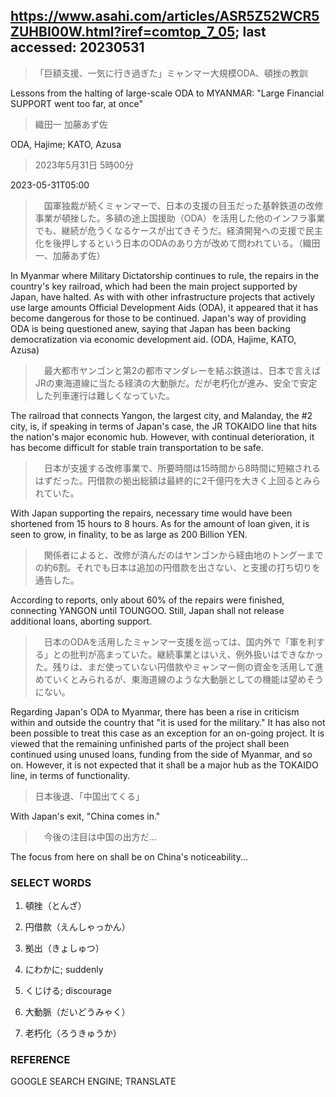 ## https://www.asahi.com/articles/ASR5Z52WCR5ZUHBI00W.html?iref=comtop_7_05; last accessed: 20230531

>「巨額支援、一気に行き過ぎた」ミャンマー大規模ODA、頓挫の教訓

Lessons from the halting of large-scale ODA to MYANMAR: "Large Financial SUPPORT went too far, at once" 

> 織田一 加藤あず佐

ODA, Hajime; KATO, Azusa

> 2023年5月31日 5時00分

2023-05-31T05:00

>　国軍独裁が続くミャンマーで、日本の支援の目玉だった基幹鉄道の改修事業が頓挫した。多額の途上国援助（ODA）を活用した他のインフラ事業でも、継続が危うくなるケースが出てきそうだ。経済開発への支援で民主化を後押しするという日本のODAのあり方が改めて問われている。（織田一、加藤あず佐）

In Myanmar where Military Dictatorship continues to rule, the repairs in the country's key railroad, which had been the main project supported by Japan, have halted. As with with other infrastructure projects that actively use large amounts Official Development Aids (ODA), it appeared that it has become dangerous for those to be continued. Japan's way of providing ODA is being questioned anew, saying that Japan has been backing democratization via economic development aid. (ODA, Hajime, KATO, Azusa)
 
>　最大都市ヤンゴンと第2の都市マンダレーを結ぶ鉄道は、日本で言えばJRの東海道線に当たる経済の大動脈だ。だが老朽化が進み、安全で安定した列車運行は難しくなっていた。

The railroad that connects Yangon, the largest city, and Malanday, the #2 city, is, if speaking in terms of Japan's case, the JR TOKAIDO line that hits the nation's major economic hub. However, with continual deterioration, it has become difficult for stable train transportation to be safe.

>　日本が支援する改修事業で、所要時間は15時間から8時間に短縮されるはずだった。円借款の拠出総額は最終的に2千億円を大きく上回るとみられていた。

With Japan supporting the repairs, necessary time would have been shortened from 15 hours to 8 hours. As for the amount of loan given, it is seen to grow, in finality, to be as large as 200 Billion YEN.

>　関係者によると、改修が済んだのはヤンゴンから経由地のトングーまでの約6割。それでも日本は追加の円借款を出さない、と支援の打ち切りを通告した。

According to reports, only about 60% of the repairs were finished, connecting YANGON until TOUNGOO. Still, Japan shall not release additional loans, aborting support.

>　日本のODAを活用したミャンマー支援を巡っては、国内外で「軍を利する」との批判が高まっていた。継続事業とはいえ、例外扱いはできなかった。残りは、まだ使っていない円借款やミャンマー側の資金を活用して進めていくとみられるが、東海道線のような大動脈としての機能は望めそうにない。

Regarding Japan's ODA to Myanmar, there has been a rise in criticism within and outside the country that "it is used for the military." It has also not been possible to treat this case as an exception for an on-going project. It is viewed that the remaining unfinished parts of the project shall been continued using unused loans, funding from the side of Myanmar, and so on. However, it is not expected that it shall be a major hub as the TOKAIDO line, in terms of functionality.

> 日本後退、「中国出てくる」

With Japan's exit, "China comes in."

>　今後の注目は中国の出方だ…

The focus from here on shall be on China's noticeability...

### SELECT WORDS

1) 頓挫（とんざ）

2) 円借款（えんしゃっかん）

3) 拠出（きょしゅつ）

4) にわかに; suddenly

5) くじける; discourage

6) 大動脈（だいどうみゃく）

7) 老朽化（ろうきゅうか）

### REFERENCE

GOOGLE SEARCH ENGINE; TRANSLATE
